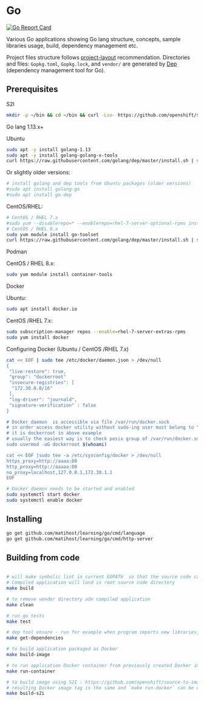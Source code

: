 # Go

[![Go Report Card](https://goreportcard.com/badge/github.com/matihost/learning)](https://goreportcard.com/report/github.com/matihost/learning)

Various Go applications showing Go lang structure, concepts, sample libraries usage, build, dependency management etc.

Project files structure follows [project-layout](https://github.com/golang-standards/project-layout) recommendation.
Directories and files:  `Gopkg.toml`, `Gopkg.lock`, and `vendor/` are generated by [Dep](https://golang.github.io/dep/) (dependency management tool for Go).

## Prerequisites

S2I

```bash
mkdir -p ~/bin && cd ~/bin && curl -Lso- https://github.com/openshift/source-to-image/releases/download/v1.2.0/source-to-image-v1.2.0-2a579ecd-linux-386.tar.gz |tar -zx
```

Go lang 1.13.x+

Ubuntu

```bash
sudo apt -y install golang-1.13
sudo apt -y install golang-golang-x-tools
curl https://raw.githubusercontent.com/golang/dep/master/install.sh | sh
```

Or slightly older versions:

```bash
# install golang and dep tools from Ubuntu packages (older versions)
#sudo apt install golang-go
#sudo apt install go-dep
```

CentOS/RHEL:

```bash
# CentOS / RHEL 7.x
#sudo yum --disablerepo=* --enablerepo=rhel-7-server-optional-rpms install golang
# CentOS / RHEL 8.x
sudo yum module install go-toolset
curl https://raw.githubusercontent.com/golang/dep/master/install.sh | sh
```

Podman

CentOS / RHEL 8.x:

```bash
sudo yum module install container-tools
```

Docker

Ubuntu:

```bash
sudo apt install docker.io
```

CentOS /RHEL 7.x:

```bash
sudo subscription-manager repos --enable=rhel-7-server-extras-rpms
sudo yum install docker
```

Configuring Docker (Ubuntu / CentOS /RHEL 7.x)

```bash
cat << EOF | sudo tee /etc/docker/daemon.json > /dev/null
{
 "live-restore": true,
 "group": "dockerroot"
 "insecure-registries": [
  "172.30.0.0/16"
 ],
 "log-driver": "journald",
 "signature-verification" : false
}

# Docker daemon  is accessible via file /var/run/docker.sock
# in order access docker utility without sudo-ing user must belong to "group" from /etc/docker/daemon.json
# it is dockerroot in above example
# usually the easiest way is to check posix group of /var/run/docker.sock
sudo usermod -aG dockerroot $(whoami)

cat << EOF |sudo tee -a /etc/sysconfig/docker > /dev/null
https_proxy=http://aaaa:80
http_proxy=http://aaaaa:80
no_proxy=localhost,127.0.0.1,172.30.1.1
EOF

# Docker daemon needs to be started and enabled
sudo systemctl start docker
sudo systemctl enable docker
```

## Installing

```bash
go get github.com/matihost/learning/go/cmd/language
go get github.com/matihost/learning/go/cmd/http-server
```

## Building from code

```bash

# will make symbolic lint in current GOPATH  so that the source code can be cloned into whatever localization on disk
# Compiled application will land is root source code directory
make build

# to remove vendor directory adn compiled application
make clean

# run go tests
make test

# dep tool ensure - run for example when program imports new libraries, or versions changes
make get-dependencies

# to build application packaged as Docker
make build-image

# to run application Docker container from previously created Docker image
make run-container

# to build image using S2I : https://github.com/openshift/source-to-image approach
# resulting Docker image tag is the same and `make run-docker` can be used to run application
make build-s2i
```
